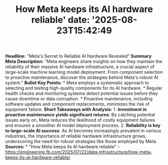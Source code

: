 ﻿---
title: "How Meta keeps its AI hardware reliable'
date: '2025-08-23T15:42:49"
category: "Markets"
summary: ""
slug: "how meta keeps its ai hardware reliable"
source_urls:
  - "https://engineering.fb.com/2025/07/22/data-infrastructure/how-meta-keeps-its-ai-hardware-reliable/"
seo:
  title: "How Meta keeps its AI hardware reliable | Hash n Hedge'
  description: '"
  keywords: ["news", "markets", "brief"]
---
**Headline:** "Meta's Secret to Reliable AI Hardware Revealed"  **Summary Meta Description:** "Meta engineers share insights on how they maintain the reliability of their massive AI hardware infrastructure, a crucial aspect of large-scale machine learning model deployment. From component selection to proactive maintenance, discover the strategies behind Meta's robust AI system."  **Bullet Key Points:**  * Meta employs a systematic approach to selecting and testing high-quality components for its AI hardware. * Regular health checks and monitoring systems detect potential issues before they cause downtime or data corruption. * Proactive maintenance, including software updates and component replacements, minimizes the risk of equipment failure.  **Short Takeaways with Analysis:**  1. **Investment in proactive maintenance yields significant returns**: By catching potential issues early on, Meta reduces the likelihood of costly equipment failures and ensures a smoother AI model deployment process. 2. **Reliability is key to large-scale AI success**: As AI becomes increasingly prevalent in various industries, the importance of reliable hardware infrastructure grows, underscoring the need for robust strategies like those employed by Meta.  **Sources:**  * "How Meta keeps its AI hardware reliable" - https://engineering.fb.com/2025/07/22/data-infrastructure/how-meta-keeps-its-ai-hardware-reliable/ 
